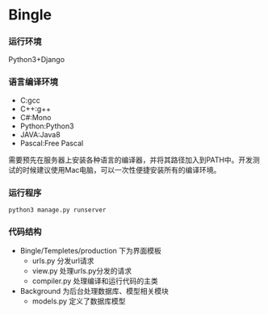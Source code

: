 # Bingle
### 运行环境
Python3+Django

### 语言编译环境
- C:gcc
- C++:g++
- C#:Mono
- Python:Python3
- JAVA:Java8
- Pascal:Free Pascal

需要预先在服务器上安装各种语言的编译器，并将其路径加入到PATH中。开发测试的时候建议使用Mac电脑，可以一次性便捷安装所有的编译环境。

### 运行程序
```shell
python3 manage.py runserver
```

### 代码结构
- Bingle/Templetes/production 下为界面模板
  - urls.py 分发url请求
  - view.py 处理urls.py分发的请求
  - compiler.py 处理编译和运行代码的主类
- Background 为后台处理数据库、模型相关模块
  - models.py 定义了数据库模型
